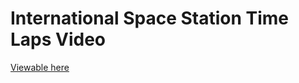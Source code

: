 # International Space Station Time Laps Video

[Viewable here](https://www.youtube.com/watch?v=Xjs6fnpPWy4)